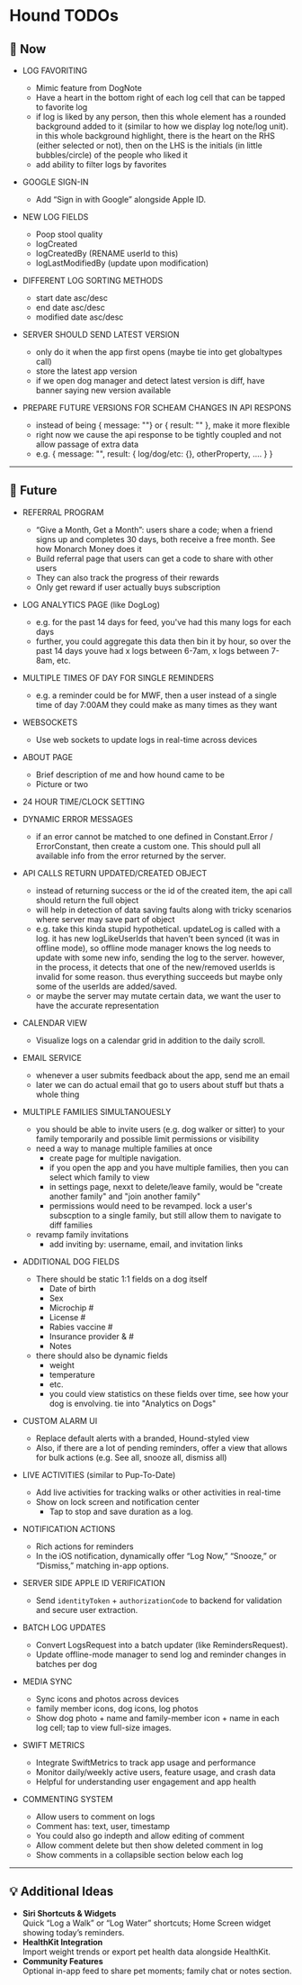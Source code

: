 # Hound TODOs

## 🚀 Now

- LOG FAVORITING
    - Mimic feature from DogNote
    - Have a heart in the bottom right of each log cell that can be tapped to favorite log
    - if log is liked by any person, then this whole element has a rounded background added to it (similar to how we display log note/log unit). in this whole background highlight, there is the heart on the RHS (either selected or not), then on the LHS is the initials (in little bubbles/circle) of the people who liked it
    - add ability to filter logs by favorites
    
- GOOGLE SIGN-IN
    - Add “Sign in with Google” alongside Apple ID.
    
- NEW LOG FIELDS
    - Poop stool quality
    - logCreated
    - logCreatedBy (RENAME userId to this)
    - logLastModifiedBy (update upon modification)

- DIFFERENT LOG SORTING METHODS 
    - start date asc/desc
    - end date asc/desc
    - modified date asc/desc

- SERVER SHOULD SEND LATEST VERSION
    - only do it when the app first opens (maybe tie into get globaltypes call)
    - store the latest app version
    - if we open dog manager and detect latest version is diff, have banner saying new version available
    
- PREPARE FUTURE VERSIONS FOR SCHEAM CHANGES IN API RESPONS
    - instead of being { message: ""} or { result: "" }, make it more flexible
    - right now we cause the api response to be tightly coupled and not allow passage of extra data
    - e.g. { message: "", result: { log/dog/etc: {}, otherProperty, .... } }

---

## 🎯 Future

- REFERRAL PROGRAM
    - “Give a Month, Get a Month”: users share a code; when a friend signs up and completes 30 days, both receive a free month. See how Monarch Money does it  
    - Build referral page that users can get a code to share with other users
    - They can also track the progress of their rewards
    - Only get reward if user actually buys subscription
    
- LOG ANALYTICS PAGE (like DogLog)
    - e.g. for the past 14 days for feed, you've had this many logs for each days
    - further, you could aggregate this data then bin it by hour, so over the past 14 days youve had x logs between 6-7am, x logs between 7-8am, etc.

- MULTIPLE TIMES OF DAY FOR SINGLE REMINDERS
    - e.g. a reminder could be for MWF, then a user instead of a single time of day 7:00AM they could make as many times as they want

- WEBSOCKETS
    - Use web sockets to update logs in real-time across devices

- ABOUT PAGE
    - Brief description of me and how hound came to be
    - Picture or two
    
- 24 HOUR TIME/CLOCK SETTING

- DYNAMIC ERROR MESSAGES
    - if an error cannot be matched to one defined in Constant.Error / ErrorConstant, then create a custom one. This should pull all available info from the error returned by the server.

- API CALLS RETURN UPDATED/CREATED OBJECT
    - instead of returning success or the id of the created item, the api call should return the full object
    - will help in detection of data saving faults along with tricky scenarios where server may save part of object 
    - e.g. take this kinda stupid hypothetical. updateLog is called with a log. it has new logLikeUserIds that haven't been synced (it was in offline mode), so offline mode manager knows the log needs to update with some new info, sending the log to the server. however, in the process, it detects that one of the new/removed userIds is invalid for some reason. thus everything succeeds but maybe only some of the userIds are added/saved.
    - or maybe the server may mutate certain data, we want the user to have the accurate representation

- CALENDAR VIEW
    - Visualize logs on a calendar grid in addition to the daily scroll.
    
- EMAIL SERVICE
    - whenever a user submits feedback about the app, send me an email
    - later we can do actual email that go to users about stuff but thats a whole thing

- MULTIPLE FAMILIES SIMULTANOUESLY
    - you should be able to invite users (e.g. dog walker or sitter) to your family temporarily and possible limit permissions or visibility
    - need a way to manage multiple families at once
        - create page for multiple navigation.
        - if you open the app and you have multiple families, then you can select which family to view
        - in settings page, nexxt to delete/leave family, would be "create another family" and "join another family"
        - permissions would need to be revamped. lock a user's subscption to a single family, but still allow them to navigate to diff families
    - revamp family invitations
        - add inviting by: username, email, and invitation links

- ADDITIONAL DOG FIELDS
    - There should be static 1:1 fields on a dog itself
        - Date of birth  
        - Sex  
        - Microchip #  
        - License #  
        - Rabies vaccine #  
        - Insurance provider & #  
        - Notes  
    - there should also be dynamic fields
        - weight
        - temperature
        - etc.
        - you could view statistics on these fields over time, see how your dog is envolving. tie into "Analytics on Dogs"

- CUSTOM ALARM UI
    - Replace default alerts with a branded, Hound-styled view
    - Also, if there are a lot of pending reminders, offer a view that allows for bulk actions (e.g. See all, snooze all, dismiss all)
    
- LIVE ACTIVITIES (similar to Pup-To-Date)
    - Add live activities for tracking walks or other activities in real-time
    - Show on lock screen and notification center
      - Tap to stop and save duration as a log.

- NOTIFICATION ACTIONS
    - Rich actions for reminders  
    - In the iOS notification, dynamically offer “Log Now,” “Snooze,” or “Dismiss,” matching in-app options.

- SERVER SIDE APPLE ID VERIFICATION
    - Send `identityToken` + `authorizationCode` to backend for validation and secure user extraction.

- BATCH LOG UPDATES
  - Convert LogsRequest into a batch updater (like RemindersRequest).  
  - Update offline-mode manager to send log and reminder changes in batches per dog
    
- MEDIA SYNC
    - Sync icons and photos across devices
    - family member icons, dog icons, log photos
    - Show dog photo + name and family-member icon + name in each log cell; tap to view full-size images.

- SWIFT METRICS
    - Integrate SwiftMetrics to track app usage and performance
    - Monitor daily/weekly active users, feature usage, and crash data
    - Helpful for understanding user engagement and app health

- COMMENTING SYSTEM
    - Allow users to comment on logs
    - Comment has: text, user, timestamp
    - You could also go indepth and allow editing of comment 
    - Allow comment delete but then show deleted comment in log
    - Show comments in a collapsible section below each log

---

## 💡 Additional Ideas

- **Siri Shortcuts & Widgets**  
  Quick “Log a Walk” or “Log Water” shortcuts; Home Screen widget showing today’s reminders.  
- **HealthKit Integration**  
  Import weight trends or export pet health data alongside HealthKit.  
- **Community Features**  
  Optional in-app feed to share pet moments; family chat or notes section.
